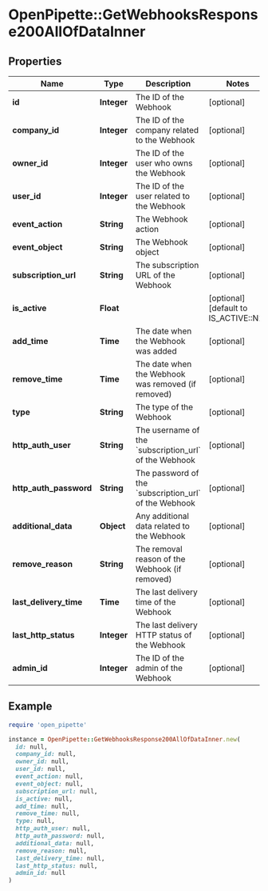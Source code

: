# OpenPipette::GetWebhooksResponse200AllOfDataInner

## Properties

| Name | Type | Description | Notes |
| ---- | ---- | ----------- | ----- |
| **id** | **Integer** | The ID of the Webhook | [optional] |
| **company_id** | **Integer** | The ID of the company related to the Webhook | [optional] |
| **owner_id** | **Integer** | The ID of the user who owns the Webhook | [optional] |
| **user_id** | **Integer** | The ID of the user related to the Webhook | [optional] |
| **event_action** | **String** | The Webhook action | [optional] |
| **event_object** | **String** | The Webhook object | [optional] |
| **subscription_url** | **String** | The subscription URL of the Webhook | [optional] |
| **is_active** | **Float** |  | [optional][default to IS_ACTIVE::N1] |
| **add_time** | **Time** | The date when the Webhook was added | [optional] |
| **remove_time** | **Time** | The date when the Webhook was removed (if removed) | [optional] |
| **type** | **String** | The type of the Webhook | [optional] |
| **http_auth_user** | **String** | The username of the &#x60;subscription_url&#x60; of the Webhook | [optional] |
| **http_auth_password** | **String** | The password of the &#x60;subscription_url&#x60; of the Webhook | [optional] |
| **additional_data** | **Object** | Any additional data related to the Webhook | [optional] |
| **remove_reason** | **String** | The removal reason of the Webhook (if removed) | [optional] |
| **last_delivery_time** | **Time** | The last delivery time of the Webhook | [optional] |
| **last_http_status** | **Integer** | The last delivery HTTP status of the Webhook | [optional] |
| **admin_id** | **Integer** | The ID of the admin of the Webhook | [optional] |

## Example

```ruby
require 'open_pipette'

instance = OpenPipette::GetWebhooksResponse200AllOfDataInner.new(
  id: null,
  company_id: null,
  owner_id: null,
  user_id: null,
  event_action: null,
  event_object: null,
  subscription_url: null,
  is_active: null,
  add_time: null,
  remove_time: null,
  type: null,
  http_auth_user: null,
  http_auth_password: null,
  additional_data: null,
  remove_reason: null,
  last_delivery_time: null,
  last_http_status: null,
  admin_id: null
)
```

